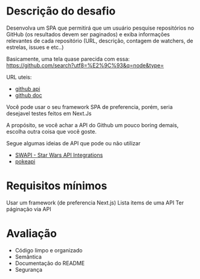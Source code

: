 
# Descrição do desafio
Desenvolva um SPA que permitirá que um usuário pesquise repositórios no GitHub (os resultados devem ser paginados) e exiba informações relevantes de cada repositório (URL, descrição, contagem de watchers, de estrelas, issues e etc..)

Basicamente, uma tela quase parecida com essa: https://github.com/search?utf8=%E2%9C%93&q=node&type=

URL uteis:
- [github api](https://api.github.com/search/repositories?q=bootstrap)
- [github doc](https://docs.github.com/pt/rest/search?apiVersion=2022-11-28)


Você pode usar o seu framework SPA de preferencia, porém, seria desejavel testes feitos em Next.Js

A propósito, se você achar a API do Github um pouco boring demais, escolha outra coisa que você goste.

Segue algumas ideias de API que pode ou não utilizar

- [SWAPI - Star Wars API Integrations](https://pipedream.com/apps/swapi)
- [pokeapi](https://pokeapi.co/)


# Requisitos mínimos

Usar um framework (de preferencia Next.js)
Lista items de uma API
Ter páginação via API

# Avaliação

- Código limpo e organizado
- Semântica
- Documentação do README
- Segurança
